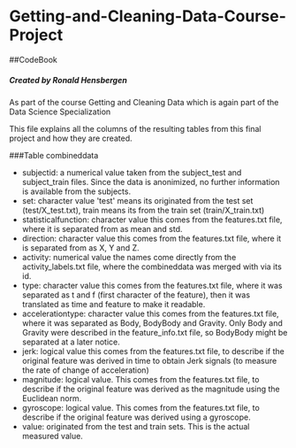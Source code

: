 # Getting-and-Cleaning-Data-Course-Project

##CodeBook

##### Created by Ronald Hensbergen  
As part of the course Getting and Cleaning Data which is again part of the Data Science Specialization

This file explains all the columns of the resulting tables from this final project and how they are created.  

###Table combineddata
*  subjectid: a numerical value taken from the subject_test and subject_train files. Since the data is anonimized, no further information is available from the subjects.
*  set: character value 'test' means its originated from the test set (test/X_test.txt), train means its from the train set (train/X_train.txt)
*  statisticalfunction: character value this comes from the features.txt file, where it is separated from as mean and std.
*  direction: character value this comes from the features.txt file, where it is separated from as X, Y and Z.
*  activity: numerical value the names come directly from the activity_labels.txt file, where the combineddata was merged with via its id.
*  type: character value this comes from the features.txt file, where it was separated as t and f (first character of the feature), then it was translated as time and feature to make it readable.
*  accelerationtype: character value this comes from the features.txt file, where it was separated as Body, BodyBody and Gravity. Only Body and Gravity were described in the feature_info.txt file, so BodyBody might be separated at a later notice.
*  jerk: logical value this comes from the features.txt file, to describe if the original feature was derived in time to obtain Jerk signals (to measure the rate of change of acceleration)
*  magnitude: logical value. This comes from the features.txt file, to describe if the original feature was derived as the magnitude using the Euclidean norm.
* gyroscope: logical value. This comes from the features.txt file, to describe if the original feature was derived using a gyroscope.
* value: originated from the test and train sets. This is the actual measured value.
